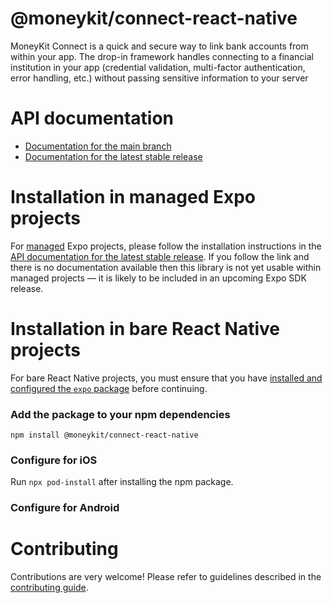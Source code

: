 # @moneykit/connect-react-native

MoneyKit Connect is a quick and secure way to link bank accounts from within your app. The drop-in framework handles connecting to a financial institution in your app (credential validation, multi-factor authentication, error handling, etc.) without passing sensitive information to your server

# API documentation

- [Documentation for the main branch](https://github.com/expo/expo/blob/main/docs/pages/versions/unversioned/sdk/moneykit-connect-react-native.md)
- [Documentation for the latest stable release](https://docs.expo.dev/versions/latest/sdk/moneykit-connect-react-native/)

# Installation in managed Expo projects

For [managed](https://docs.expo.dev/archive/managed-vs-bare/) Expo projects, please follow the installation instructions in the [API documentation for the latest stable release](#api-documentation). If you follow the link and there is no documentation available then this library is not yet usable within managed projects &mdash; it is likely to be included in an upcoming Expo SDK release.

# Installation in bare React Native projects

For bare React Native projects, you must ensure that you have [installed and configured the `expo` package](https://docs.expo.dev/bare/installing-expo-modules/) before continuing.

### Add the package to your npm dependencies

```
npm install @moneykit/connect-react-native
```

### Configure for iOS

Run `npx pod-install` after installing the npm package.

### Configure for Android

# Contributing

Contributions are very welcome! Please refer to guidelines described in the [contributing guide](https://github.com/expo/expo#contributing).
